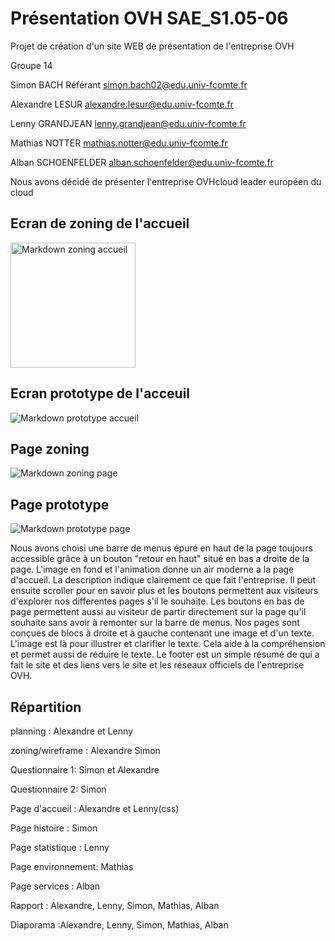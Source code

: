 # Présentation OVH SAE_S1.05-06
Projet de création d'un site WEB de présentation de l'entreprise OVH

Groupe 14

Simon BACH Référant  simon.bach02@edu.univ-fcomte.fr

Alexandre LESUR  alexandre.lesur@edu.univ-fcomte.fr

Lenny GRANDJEAN lenny.grandjean@edu.univ-fcomte.fr

Mathias NOTTER  mathias.notter@edu.univ-fcomte.fr

Alban SCHOENFELDER  alban.schoenfelder@edu.univ-fcomte.fr

Nous avons décidé de présenter l'entreprise OVHcloud leader européen du cloud

## Ecran de zoning de l'accueil
<img src="doc/ZoningAccueil.png"
     alt="Markdown zoning accueil" width="200" />

## Ecran prototype de l'acceuil
<img src="doc/WireframeAccueil.png"
     alt="Markdown prototype accueil" />
      
 ## Page zoning 
 <img src="doc/ZoningPage.png"
     alt="Markdown zoning page"/>
 
 ## Page prototype
 <img src="doc/WireframePage.png"
     alt="Markdown prototype page" />
     
Nous avons choisi une barre de menus épuré en haut de la page toujours accessible grâce à un bouton "retour en haut" situé en bas a droite de la page.
L'image en fond et l'animation donne un air moderne a la page d'accueil. La description indique clairement ce que fait l'entreprise. Il peut ensuite scroller pour en savoir plus et les boutons permettent aux visiteurs d'explorer nos differentes pages s'il le souhaite. Les boutons en bas de page permettent aussi au visiteur de partir directement sur la page qu'il souhaite sans avoir à remonter sur la barre de menus. 
Nos pages sont conçues de blocs à droite et à gauche contenant une image et d'un texte. L'image est là pour illustrer et clarifier le texte. Cela aide à la compréhension et permet aussi de réduire le texte.
Le footer est un simple résumé de qui a fait le site et des liens vers le site et les réseaux officiels de l'entreprise OVH.

## Répartition

planning : Alexandre et Lenny

zoning/wireframe : Alexandre Simon

Questionnaire 1: Simon et Alexandre

Questionnaire 2: Simon

Page d'accueil : Alexandre et Lenny(css)

Page histoire : Simon 

Page statistique : Lenny

Page environnement: Mathias

Page services : Alban

Rapport : Alexandre, Lenny, Simon, Mathias, Alban

Diaporama :Alexandre, Lenny, Simon, Mathias, Alban

